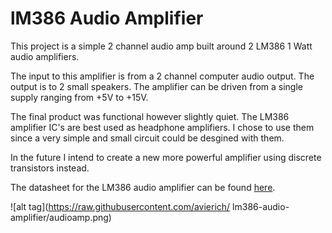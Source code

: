 # lM386 Audio Amplifier
This project is a simple 2 channel audio amp built around 2 LM386 1 Watt audio amplifiers.

The input to this amplifier is from a 2 channel computer audio output. The output is to 2 small speakers. The amplifier can be driven from a single supply ranging from +5V to +15V.

The final product was functional however slightly quiet. The LM386 amplifier IC's are best used as headphone amplifiers. I chose to use them since a very simple and small circuit could be desgined with them.

In the future I intend to create a new more powerful amplifier using discrete transistors instead.

The datasheet for the LM386 audio amplifier can be found [here](http://www.ti.com/lit/ds/symlink/lm386.pdf).

![alt tag](https://raw.githubusercontent.com/avierich/ lm386-audio-amplifier/audioamp.png)
